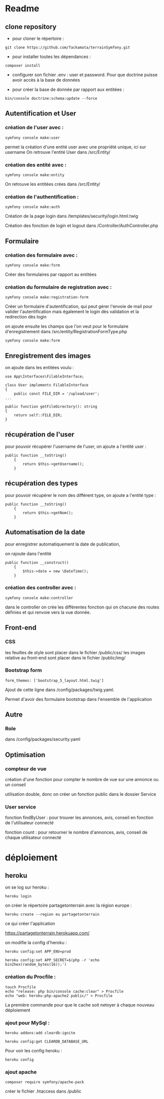 # Readme

## clone repository

- pour cloner le répertoire :
```
git clone https://github.com/fackamata/terrainSymfony.git
```

- pour installer toutes les dépendances :
```
composer install
```

- configurer son fichier .env : user et password. Pour que doctrine puisse avoir accès à la base de données

- pour créer la base de donnée par rapport aux entitées :

```
bin/console doctrine:schema:update --force 
```

## Autentification et User

### création de l'user avec :  
```
symfony console make:user
```
permet la création d'une entité user avec une propriété unique, ici sur username
On retrouve l'entité User dans /src/Entity/


### création des entité avec : 
```
symfony console make:entity
```
On retrouve les entitées crées dans /src/Entity/

### création de l'authentification :
```
symfony console make:auth
```
Création de la page login dans /templates/security/login.html.twig

Création des fonction de login et logout dans /Controller/AuthController.php

## Formulaire

### création des formulaire avec : 
```
symfony console make:form
```
Créer des formulaires par rapport au entitées

### création du formulaire de registration avec : 
```
symfony console make:registration-form
```
Créer un formulaire d'autentification, qui peut gérer l'envoie de mail pour valider l'autentification
mais également le login dès validation et la redirection dès login

on ajoute ensuite les champs que l'on veut pour le formulaire d'enregistrement dans /src/entity/RegistrationFormType.php
```
symfony console make:form
```
## Enregistrement des images

on ajoute dans les entitées voulu :

```
use App\Interfaces\FilableInterface;

class User implements FilableInterface
{
    public const FILE_DIR = '/upload/user';
...

public function getFileDirectory(): string
{
    return self::FILE_DIR;
}
```

## récupération de l'user

pour pouvoir récupérer l'username de l'user, on ajoute a l'entité user :

```
public function __toString()
    {
        return $this->getUsername();
    }
```

## récupération des types

pour pouvoir récupérer le nom des différent type, on ajoute a l'entité type :

```
public function __toString()
    {
        return $this->getNom();
    }
```

## Automatisation de la date

pour enregistrer automatiquement la date de publication,

on rajoute dans l'entité    

```
public function __construct()
    {
        $this->date = new \DateTime();
    }

```

### création des controller avec : 
```
symfony console make:controller
```
dans le controller on crée les différentes fonction qui on chacune des routes définies et qui renvoie vers la vue donnée.

## Front-end

### CSS

les feuilles de style sont placer dans le fichier /public/css/
les images relative au front-end sont placer dans le fichier /public/img/

### Bootstrap form

```
form_themes: ['bootstrap_5_layout.html.twig']
```
Ajout de cette ligne dans /config/packages/twig.yaml.

Permet d'avoir des formulaire bootstrap dans l'ensemble de l'application

## Autre 

### Role

dans /config/packages/security.yaml

## Optimisation

### compteur de vue

création d'une fonction pour compter le nombre de vue sur une annonce ou un conseil

utilisation double, donc on créer un fonction public dans le dossier Service

### User service

fonction findByUser : pour trouver les annonces, avis, conseil en fonction de l'utilisateur connecté

fonction count : pour retourner le nombre d'annonces, avis, conseil de chaque utilisateur connecté

# déploiement

## heroku

on se log sur heroku :
```
heroku login
```

on créer le répertoire partagetonterrain avec la région europe :
```
heroku create --region eu partagetonterrain
```

ce qui créer l'application

https://partagetonterrain.herokuapp.com/

on modifie la config d'heroku :
```
heroku config:set APP_ENV=prod
```
```
heroku config:set APP_SECRET=$(php -r 'echo bin2hex(random_bytes(16));')
```

### création du Procfile :
```
touch Procfile
echo "release: php bin/console cache:clear" > Procfile
echo "web: heroku-php-apache2 public/" > Procfile
```
La première commande pour que le cache soit netoyer à chaque nouveau déploiement

### ajout pour MySql :

```
heroku addons:add cleardb:ignite
```
```
heroku config:get CLEARDB_DATABASE_URL
```

Pour voir les config heroku :
```
heroku config
```

### ajout apache
```
composer require symfony/apache-pack
```

créer le fichier .htaccess dans /public


